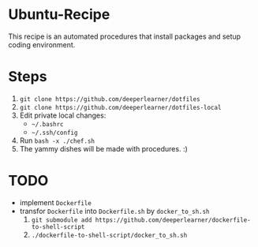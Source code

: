 # Ubuntu-Recipe
This recipe is an automated procedures that install packages and setup coding environment.

# Steps
1. `git clone https://github.com/deeperlearner/dotfiles`
1. `git clone https://github.com/deeperlearner/dotfiles-local`
1. Edit private local changes:
    - `~/.bashrc`
    - `~/.ssh/config`
1. Run `bash -x ./chef.sh`
1. The yammy dishes will be made with procedures. :)

# TODO
- implement `Dockerfile`
- transfor `Dockerfile` into `Dockerfile.sh` by `docker_to_sh.sh`
    1. `git submodule add https://github.com/deeperlearner/dockerfile-to-shell-script`
    1. `./dockerfile-to-shell-script/docker_to_sh.sh`
